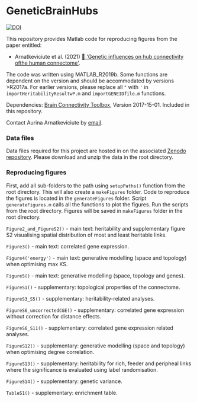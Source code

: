 # GeneticBrainHubs

[![DOI](https://zenodo.org/badge/265760715.svg)](https://zenodo.org/badge/latestdoi/265760715)

This repository provides Matlab code for reproducing figures from the paper entitled:

- Arnatkeviciute et al. (2021) [:green_book: 'Genetic influences on hub connectivity ofthe human connectome'](https://doi.org/10.1101/2020.06.21.163915).

The code was written using MATLAB_R2019b. Some functions are dependent on the version and should be accommodated by versions >R2017a. For earlier versions, please replace all `"` with `'` in `importHeritabilityResultwP.m` and `importGENEIDfile.m` functions. 

Dependencies: [Brain Connectivity Toolbox](https://sites.google.com/site/bctnet/), Version 2017-15-01. Included in this repository.

Contact Aurina Arnatkeviciute by [email](mailto:aurina.arnatkeviciute@monash.edu).

### Data files
Data files required for this project are hosted in on the associated [Zenodo repository](https://doi.org/10.5281/zenodo.4724186).
Please download and unzip the data in the root directory.

### Reproducing figures
First, add all sub-folders to the path using `setupPaths()` function from the root directory. This will also create a `makeFigures` folder.
Code to reproduce the figures is located in the `generateFigures` folder. Script `generateFigures.m` calls all the functions to plot the figures. Run the scripts from the root directory. Figures will be saved in `makeFigures` folder in the root directory.


`Figure2_and_FigureS2()` - main text: heritability and supplementary figure S2 visualising spatial distribution of most and least heritable links. 

`Figure3()` - main text: correlated gene expression.

`Figure4('energy')` - main text: generative modelling (space and topology) when optimising max KS.

`Figure5()` - main text: generative modelling (space, topology and genes). 

`FigureS1()` - supplementary: topological properties of the connectome.

`FigureS3_S5()` - supplementary: heritability-related analyses. 

`FigureS6_uncorrectedCGE()` - supplementary: correlated gene expression without correction for distance effects.

`FigureS6_S11()` - supplementary: correlated gene expression related analyses. 

`FigureS12()` - supplementary: generative modelling (space and topology) when optimising degree correlation.

`FigureS13()` - supplementary: heritability for rich, feeder and peripheal links where the significance is evaluated using label randomisation. 

`FigureS14()` - supplementary: genetic variance.

`TableS1()` - supplementary: enrichment table. 


